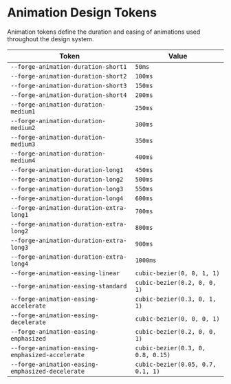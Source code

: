 # Animation Design Tokens

Animation tokens define the duration and easing of animations used throughout the design system.

| Token                                            | Value                             |
| ------------------------------------------------ | --------------------------------- |
| `--forge-animation-duration-short1`              | `50ms`                            |
| `--forge-animation-duration-short2`              | `100ms`                           |
| `--forge-animation-duration-short3`              | `150ms`                           |
| `--forge-animation-duration-short4`              | `200ms`                           |
| `--forge-animation-duration-medium1`             | `250ms`                           |
| `--forge-animation-duration-medium2`             | `300ms`                           |
| `--forge-animation-duration-medium3`             | `350ms`                           |
| `--forge-animation-duration-medium4`             | `400ms`                           |
| `--forge-animation-duration-long1`               | `450ms`                           |
| `--forge-animation-duration-long2`               | `500ms`                           |
| `--forge-animation-duration-long3`               | `550ms`                           |
| `--forge-animation-duration-long4`               | `600ms`                           |
| `--forge-animation-duration-extra-long1`         | `700ms`                           |
| `--forge-animation-duration-extra-long2`         | `800ms`                           |
| `--forge-animation-duration-extra-long3`         | `900ms`                           |
| `--forge-animation-duration-extra-long4`         | `1000ms`                          |
| `--forge-animation-easing-linear`                | `cubic-bezier(0, 0, 1, 1)`        |
| `--forge-animation-easing-standard`              | `cubic-bezier(0.2, 0, 0, 1)`      |
| `--forge-animation-easing-accelerate`            | `cubic-bezier(0.3, 0, 1, 1)`      |
| `--forge-animation-easing-decelerate`            | `cubic-bezier(0, 0, 0, 1)`        |
| `--forge-animation-easing-emphasized`            | `cubic-bezier(0.2, 0, 0, 1)`      |
| `--forge-animation-easing-emphasized-accelerate` | `cubic-bezier(0.3, 0, 0.8, 0.15)` |
| `--forge-animation-easing-emphasized-decelerate` | `cubic-bezier(0.05, 0.7, 0.1, 1)` |